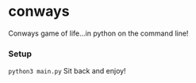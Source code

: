 # conways
Conways game of life...in python on the command line!

### Setup
`python3 main.py`
Sit back and enjoy!
